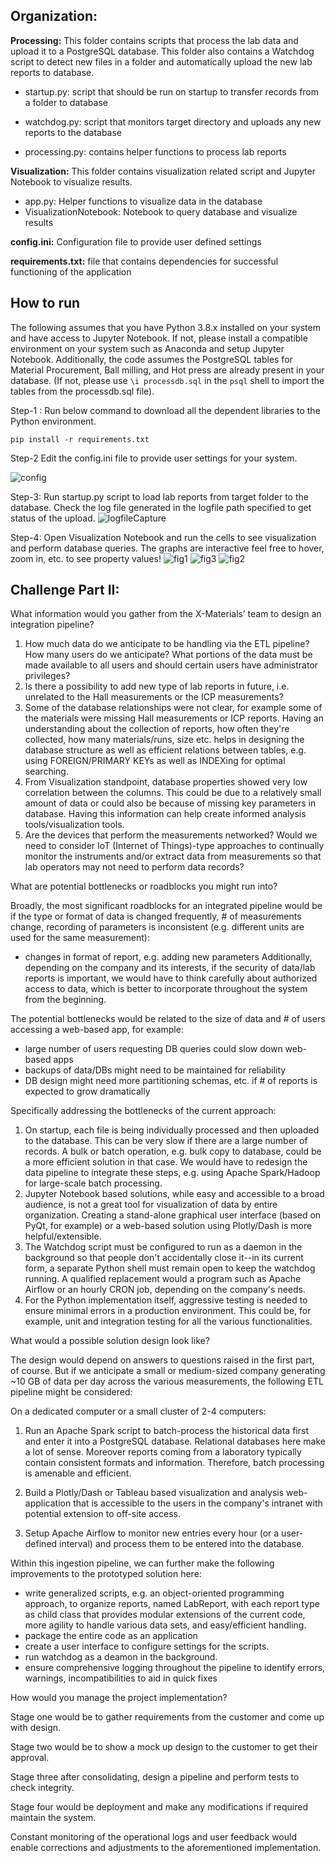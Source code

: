 ## Organization:
**Processing:** This folder contains scripts that process the lab data and upload it to a PostgreSQL database. This folder also contains a Watchdog script to detect new files in a folder and automatically upload the new lab reports to database.

 - startup.py: script that should be run on startup to transfer records
   from a folder to database
   
  - watchdog.py: script that monitors target directory and uploads any new reports to the database
  
   - processing.py: contains helper functions to process lab reports

**Visualization:** This folder contains visualization related script and Jupyter Notebook to visualize results.
- app.py:  Helper functions to visualize data in the database
- VisualizationNotebook: Notebook to query database and visualize results
 
 **config.ini:** Configuration file to provide user defined settings
 
 **requirements.txt:** file that contains dependencies for successful functioning of the application
 ## How to run
The following assumes that you have Python 3.8.x installed on your system and have access to Jupyter Notebook. If not, please install a compatible environment on your system such as Anaconda and setup Jupyter Notebook. Additionally, the code assumes the PostgreSQL tables for Material Procurement, Ball milling, and Hot press are already present in your database. (If not, please use ```\i processdb.sql``` in the ```psql``` shell to import the tables from the processdb.sql file). 

 Step-1 : Run below command to download all the dependent libraries to the Python environment.
 ```
 pip install -r requirements.txt
```
 Step-2 Edit the config.ini file to provide user settings for your system.

![config](https://user-images.githubusercontent.com/43352808/93659630-16558680-f9fc-11ea-98f6-0718c5401a2a.png)

Step-3: Run startup.py script to load lab reports from target folder to the database. Check the log file generated in the logfile path specified to get status of the upload.
 ![logfileCapture](https://user-images.githubusercontent.com/43352808/93659703-15712480-f9fd-11ea-9d69-b08dd771abef.PNG) 
 
 Step-4: Open Visualization Notebook and run the cells to see visualization and perform database queries. The graphs are interactive feel free to hover, zoom in, etc. to see property values!
 ![fig1](https://user-images.githubusercontent.com/43352808/93717853-4486b380-fb2d-11ea-8625-1bec0c44986a.PNG)
 ![fig3](https://user-images.githubusercontent.com/43352808/93659859-8a912980-f9fe-11ea-9e9b-2c87135836a3.PNG)
 ![fig2](https://user-images.githubusercontent.com/43352808/93659899-b0b6c980-f9fe-11ea-85b2-4a4bdc71223a.PNG)

## Challenge Part II: 

What information would you gather from the X-Materials’ team to design an
integration pipeline?
1) How much data do we anticipate to be handling via the ETL pipeline? How many users do we anticipate? What portions of the data must be made available to all users and should certain users have administrator privileges? 
2) Is there a possibility to add new type of lab reports in future, i.e. unrelated to the Hall measurements or the ICP measurements?
2) Some of the database relationships were not clear, for example some of the materials were missing Hall measurements or ICP reports. Having an understanding about the collection of reports, how often they're collected, how many materials/runs, size etc. helps in designing the database structure as well as efficient relations between tables, e.g. using FOREIGN/PRIMARY KEYs as well as INDEXing for optimal searching. 
3) From Visualization standpoint, database properties showed very low correlation between the columns. This could be due to a relatively small amount of data or could also be because of missing key parameters in database. Having this information can help create informed analysis tools/visualization tools. 
4) Are the devices that perform the measurements networked? Would we need to consider IoT (Internet of Things)-type approaches to continually monitor the instruments and/or extract data from measurements so that lab operators may not need to perform data records? 

What are potential bottlenecks or roadblocks you might run into?

Broadly, the most significant roadblocks for an integrated pipeline would be if the type or format of data is changed frequently, # of measurements change, recording of parameters is inconsistent (e.g. different units are used for the same measurement):
- changes in format of report, e.g. adding new parameters
Additionally, depending on the company and its interests, if the security of data/lab reports is important, we would have to think carefully about authorized access to data, which is better to incorporate throughout the system from the beginning.

The potential bottlenecks would be related to the size of data and # of users accessing a web-based app, for example: 
- large number of users requesting DB queries could slow down web-based apps
- backups of data/DBs might need to be maintained for reliability
- DB design might need more partitioning schemas, etc. if # of reports is expected to grow dramatically

Specifically addressing the bottlenecks of the current approach: 
1) On startup, each file is being individually processed and then uploaded to the database. This can be very slow if there are a large number of records.  A bulk or batch operation, e.g. bulk copy to database, could be a more efficient solution in that case. We would have to redesign the data pipeline to integrate these steps, e.g. using Apache Spark/Hadoop for large-scale batch processing. 
2) Jupyter  Notebook based solutions, while easy and accessible to a broad audience, is not a great tool for visualization of data by entire organization. Creating a stand-alone graphical user interface (based on PyQt, for example) or a web-based solution using Plotly/Dash is more helpful/extensible. 
3) The Watchdog script must be configured to run as a daemon in the background so that people don't accidentally close it--in its current form, a separate Python shell must remain open to keep the watchdog running. A qualified replacement would a program such as Apache Airflow or an hourly CRON job, depending on the company's needs.
4) For the Python implementation itself, aggressive testing is needed to ensure minimal errors in a production environment. This could be, for example, unit and integration testing for all the various functionalities. 

What would a possible solution design look like?

The design would depend on answers to questions raised in the first part, of course. But if we anticipate a small or medium-sized company generating ~10 GB of data per day across the various measurements, the following ETL pipeline might be considered:

On a dedicated computer or a small cluster of 2-4 computers: 

1) Run an Apache Spark script to batch-process the historical data first and enter it into a PostgreSQL database. Relational databases here make a lot of sense. Moreover reports coming from a laboratory typically contain consistent formats and information. Therefore, batch processing is amenable and efficient. 

2) Build a Plotly/Dash or Tableau based visualization and analysis web-application that is accessible to the users in the company's intranet with potential extension to off-site access. 

3) Setup Apache Airflow to monitor new entries every hour (or a user-defined interval) and process them to be entered into the database. 

Within this ingestion pipeline, we can further make the following improvements to the prototyped solution here: 
- write generalized scripts, e.g. an object-oriented programming approach, to organize reports, named LabReport, with each report type as child class that provides modular extensions of the current code, more agility to handle various data sets, and easy/efficient handling. 
- package the entire code as an application
- create a user interface to configure settings for the scripts. 
- run watchdog as a deamon in the background. 
- ensure comprehensive logging throughout the pipeline to identify errors, warnings, incompatibilities to aid in quick fixes

How would you manage the project implementation?

Stage one would be to gather requirements from the customer and come up with design.

Stage two would be to show a mock up design to the customer to get their approval.

Stage three after consolidating, design a pipeline and perform tests to check integrity.

Stage four would be deployment and make any modifications if required
maintain the system.  

Constant monitoring of the operational logs and user feedback would enable corrections and adjustments to the aforementioned implementation. 
